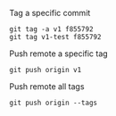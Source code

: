 Tag a specific commit
```
git tag -a v1 f855792
git tag v1-test f855792
```
Push remote a specific tag
```
git push origin v1
```
Push remote all tags
```
git push origin --tags
```
